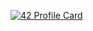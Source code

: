 [![42 Profile Card](https://1337-readme.vercel.app/api/profile?cursus=42cursus&dark=true&login=aelissao)](https://github.com/mohouyizme/1337-readme)
